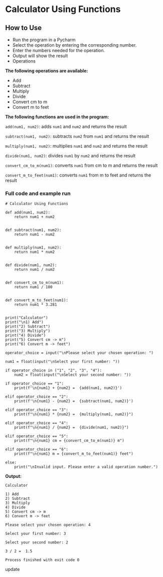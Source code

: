 # Calculator Using Functions
## How to Use
* Run the program in a Pycharm
* Select the  operation by entering the corresponding number.
* Enter the numbers needed for the operation.
* Output will show the result
* Operations


**The following operations are available:**

* Add
* Subtract
* Multiply
* Divide
* Convert cm to m
* Convert m to feet

**The following functions are used in the program:**

`add(num1, num2)`: adds `num1` and `num2` and returns the result

`subtract(num1, num2)`: subtracts `num2` from `num1` and returns the result

`multiply(num1, num2)`: multiplies `num1` and `num2` and returns the result

`divide(num1, num2)`: divides `num1` by `num2` and returns the result

`convert_cm_to_m(num1)`: converts `num1` from cm to m and returns the result

`convert_m_to_feet(num1)`: converts `num1` from m to feet and returns the result

### Full code and example run
```commandline
# Calculator Using Functions

def add(num1, num2):
    return num1 + num2


def subtract(num1, num2):
    return num1 - num2


def multiply(num1, num2):
    return num1 * num2


def divide(num1, num2):
    return num1 / num2


def convert_cm_to_m(num1):
    return num1 / 100


def convert_m_to_feet(num1):
    return num1 * 3.281


print("Calculator")
print("\n1) Add")
print("2) Subtract")
print("3) Multiply")
print("4) Divide")
print("5) Convert cm -> m")
print("6) Convert m -> feet")

operator_choice = input("\nPlease select your chosen operation: ")

num1 = float(input("\nSelect your first number: "))

if operator_choice in ("1", "2", "3", "4"):
    num2 = float(input("\nSelect your second number: "))

if operator_choice == "1":
    print(f'\n{num1} + {num2} =  {add(num1, num2)}')

elif operator_choice == "2":
    print(f'\n{num1} - {num2} =  {subtract(num1, num2)}')

elif operator_choice == "3":
    print(f"\n{num1} * {num2} =  {multiply(num1, num2)}")

elif operator_choice == "4":
    print(f"\n{num1} / {num2} =  {divide(num1, num2)}")

elif operator_choice == "5":
    print(f"\n{num1} cm = {convert_cm_to_m(num1)} m")

elif operator_choice == "6":
    print(f"\n{num1} m = {convert_m_to_feet(num1)} feet")

else:
    print("\nInvalid input. Please enter a valid operation number.")
```

**Output:**

```commandline
Calculator

1) Add
2) Subtract
3) Multiply
4) Divide
5) Convert cm -> m
6) Convert m -> feet

Please select your chosen operation: 4

Select your first number: 3

Select your second number: 2

3 / 2 =  1.5

Process finished with exit code 0

```
update